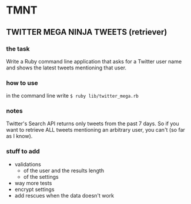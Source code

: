# TMNT

## TWITTER MEGA NINJA TWEETS (retriever)

### the task

Write a Ruby command line application that asks for a Twitter user name and shows the latest tweets mentioning that user.

### how to use

in the command line write 
`$ ruby lib/twitter_mega.rb`

### notes
Twitter's Search API returns only tweets from the past 7 days. So if you want to retrieve ALL tweets mentioning an arbitrary user, you can't (so far as I know).

### stuff to add

* validations
	* of the user and the results length
	* of the settings
* way more tests
* encrypt settings
* add rescues when the data doesn't work